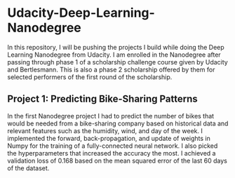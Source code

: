 # Udacity-Deep-Learning-Nanodegree
In this repository, I will be pushing the projects I build while doing the Deep Learning Nanodegree from Udacity. I am enrolled in the Nanodegree after passing through phase 1 of a scholarship challenge course given by Udacity and Bertlesmann. This is also a phase 2 scholarship offered by them for selected performers of the first round of the scholarship.

## Project 1: Predicting Bike-Sharing Patterns
In the first Nanodegree project I had to predict the number of bikes that would be needed from a bike-sharing company based on historical data and relevant features such as the humidity, wind, and day of the week. I implemented the forward, back-propagation, and update of weights in Numpy for the training of a fully-connected neural network. I also picked the hyperparameters that increased the accuracy the most. I achieved a validation loss of 0.168 based on the mean squared error of the last 60 days of the dataset.
